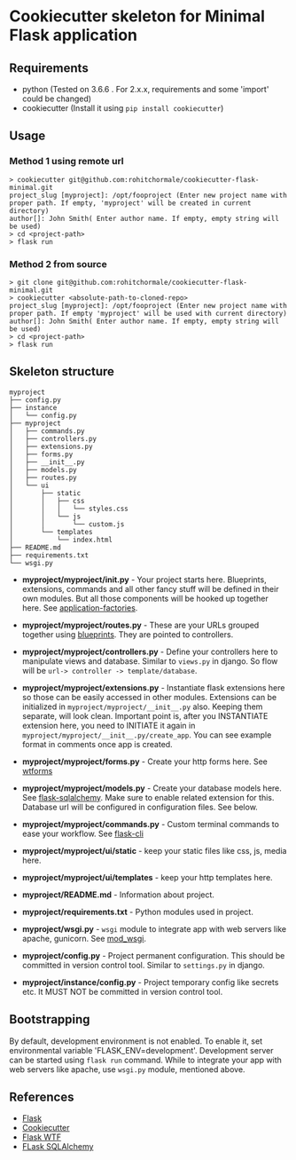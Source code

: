 # Cookiecutter skeleton for Minimal Flask application


## Requirements

- python (Tested on 3.6.6 . For 2.x.x, requirements and some 'import' could be changed)
- cookiecutter (Install it using `pip install cookiecutter`)


## Usage

### Method 1 using remote url

    > cookiecutter git@github.com:rohitchormale/cookiecutter-flask-minimal.git
    project_slug [myproject]: /opt/fooproject (Enter new project name with proper path. If empty, 'myproject' will be created in current directory)
    author[]: John Smith( Enter author name. If empty, empty string will be used)
    > cd <project-path>
    > flask run


### Method 2 from source

    > git clone git@github.com:rohitchormale/cookiecutter-flask-minimal.git
    > cookiecutter <absolute-path-to-cloned-repo>
    project_slug [myproject]: /opt/fooproject (Enter new project name with proper path. If empty 'myproject' will be used with current directory)
    author[]: John Smith( Enter author name. If empty, empty string will be used)
    > cd <project-path>
    > flask run


## Skeleton structure


    myproject
    ├── config.py
    ├── instance
    │   └── config.py
    ├── myproject
    │   ├── commands.py
    │   ├── controllers.py
    │   ├── extensions.py
    │   ├── forms.py
    │   ├── __init__.py
    │   ├── models.py
    │   ├── routes.py
    │   └── ui
    │       ├── static
    │       │   ├── css
    │       │   │   └── styles.css
    │       │   └── js
    │       │       └── custom.js
    │       └── templates
    │           └── index.html
    ├── README.md
    ├── requirements.txt
    └── wsgi.py



* **myproject/myproject/__init__.py** - Your project starts here. Blueprints, extensions, commands and all other fancy stuff
will be defined in their own modules. But all those components will be hooked up together here. 
See [application-factories](http://flask.pocoo.org/docs/1.0/patterns/appfactories/).
 
* **myproject/myproject/routes.py** - These are your URLs grouped together using [blueprints](http://flask.pocoo.org/docs/1.0/blueprints/).
They are pointed to controllers.
* **myproject/myproject/controllers.py** - Define your controllers here to manipulate views and database. Similar to `views.py` in django.
So flow will be `url-> controller -> template/database`.
* **myproject/myproject/extensions.py** - Instantiate flask extensions here so those can be easily accessed in other modules.
Extensions can be initialized in `myproject/myproject/__init__.py` also. Keeping them separate, will look clean. Important point is,
after you INSTANTIATE extension here, you need to INITIATE it again in `myproject/myproject/__init__.py/create_app`. 
You can see example format in comments once app is created.
* **myproject/myproject/forms.py** - Create your http forms here. See [wtforms](http://flask.pocoo.org/docs/1.0/patterns/wtforms/) 
* **myproject/myproject/models.py** - Create your database models here. See [flask-sqlalchemy](https://flask-sqlalchemy.palletsprojects.com/en/2.x/quickstart/).
Make sure to enable related extension for this. Database url will be configured in configuration files. See below.
* **myproject/myproject/commands.py** - Custom terminal commands to ease your workflow. See [flask-cli](http://flask.pocoo.org/docs/1.0/cli/)

* **myproject/myproject/ui/static** - keep your static files like css, js, media here.
* **myproject/myproject/ui/templates** - keep your http templates here.

* **myproject/README.md** - Information about project.
* **myproject/requirements.txt** - Python modules used in project.
* **myproject/wsgi.py** - `wsgi` module to integrate app with web servers like apache, gunicorn. See [mod_wsgi](http://flask.pocoo.org/docs/1.0/deploying/mod_wsgi/).
* **myproject/config.py** - Project permanent configuration. This should be committed in version control tool. Similar to `settings.py` in django.
* **myproject/instance/config.py** - Project temporary config like secrets etc. It MUST NOT be committed in version control tool. 



## Bootstrapping

By default, development environment is not enabled. To enable it, set environmental variable 'FLASK_ENV=development'.
Development server can be started using `flask run` command. While to integrate your app with web servers like apache,
use `wsgi.py` module, mentioned above.


## References

- [Flask](http://flask.pocoo.org)
- [Cookiecutter](https://cookiecutter.readthedocs.io/en/latest/)
- [Flask WTF](https://flask-wtf.readthedocs.io/en/stable/)
- [FLask SQLAlchemy](http://flask-sqlalchemy.pocoo.org/)
